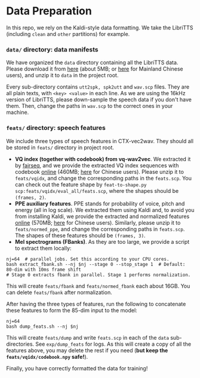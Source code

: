 # Data Preparation
In this repo, we rely on the Kaldi-style data formatting. 
We take the LibriTTS (including `clean` and `other` partitions) for example.

### `data/` directory: data manifests
We have organized the `data` directory containing all the LibriTTS data.
Please download it from [here](https://huggingface.co/datasets/cantabile-kwok/libritts-all-kaldi-data/resolve/main/data.zip) (about 5MB; or [here](https://www.modelscope.cn/api/v1/datasets/CantabileKwok/libritts-all-kaldi-data/repo?Revision=master&FilePath=data.zip) for Mainland Chinese users), and unzip it to `data` in the project root.

Every sub-directory contains `utt2spk, spk2utt` and `wav.scp` files. They are all plain texts, with `<key> <value>` in each line.
As we are using the 16kHz version of LibriTTS, please down-sample the speech data if you don't have them. 
Then, change the paths in `wav.scp` to the correct ones in your machine.

### `feats/` directory: speech features
We include three types of speech features in CTX-vec2wav. They should all be stored in `feats/` directory in project root.
* **VQ index (together with codebook) from vq-wav2vec**. We extracted it by [fairseq](https://github.com/facebookresearch/fairseq/tree/main/examples/wav2vec#vq-wav2vec), 
and we provide the extracted VQ index sequences with codebook [online](https://huggingface.co/datasets/cantabile-kwok/libritts-all-kaldi-data/resolve/main/vqidx.zip) (460MB; [here](https://www.modelscope.cn/api/v1/datasets/CantabileKwok/libritts-all-kaldi-data/repo?Revision=master&FilePath=vqidx.zip) for Chinese users). 
Please unzip it to `feats/vqidx`, and change the corresponding paths in the `feats.scp`. You can check out the feature shape by `feat-to-shape.py scp:feats/vqidx/eval_all/feats.scp`, where the shapes should be `(frames, 2)`.
* **PPE auxiliary features**. PPE stands for probability of voice, pitch and energy (all in log scale). We extracted them using Kaldi and, to avoid you from installing Kaldi, we provide the extracted and normalized features [online](https://huggingface.co/datasets/cantabile-kwok/libritts-all-kaldi-data/resolve/main/normed_ppe.zip) (570MB; [here](https://www.modelscope.cn/api/v1/datasets/CantabileKwok/libritts-all-kaldi-data/repo?Revision=master&FilePath=normed_ppe.zip) for Chinese users).
Similarly, please unzip it to `feats/normed_ppe`, and change the corresponding paths in `feats.scp`. The shapes of these features should be `(frames, 3)`.
* **Mel spectrograms (FBanks)**. As they are too large, we provide a script to extract them locally:
```shell
nj=64  # parallel jobs. Set this according to your CPU cores.
bash extract_fbank.sh --nj $nj --stage 0 --stop_stage 1  # Default: 80-dim with 10ms frame shift
# Stage 0 extracts fbank in parallel. Stage 1 performs normalization.
```
This will create `feats/fbank` and `feats/normed_fbank` each about 16GB. You can delete `feats/fbank` after normalization.

After having the three types of features, run the following to concatenate these features to form the 85-dim input to the model:
```shell
nj=64
bash dump_feats.sh --nj $nj
```
This will create `feats/dump` and write `feats.scp` in each of the `data` sub-directories. See `exp/dump_feats` for logs. 
As this will create a copy of all the features above, you may delete the rest if you need (**but keep the `feats/vqidx/codebook.npy` safe!**).

Finally, you have correctly formatted the data for training!